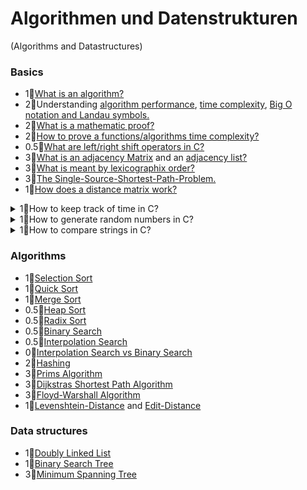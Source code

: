 # Algorithmen und Datenstrukturen
(Algorithms and Datastructures)

### Basics
- 1💠[What is an algorithm?](https://www.tutorialspoint.com/data_structures_algorithms/algorithms_basics.htm#)
- 2💠Understanding [algorithm performance](https://en.wikipedia.org/wiki/Algorithmic_efficiency), [time complexity](https://towardsdatascience.com/understanding-time-complexity-with-python-examples-2bda6e8158a7), [Big O notation and Landau symbols.](https://web.mit.edu/16.070/www/lecture/big_o.pdf)
- 2💠[What is a mathematic proof?](https://en.wikipedia.org/wiki/Mathematical_proof#Direct_proof)
- 2💠[How to prove a functions/algorithms time complexity?](https://www.google.com/search?q=How+to+prove+a+functions%2Falgorithms+time+complexity)
- 0.5💠[What are left/right shift operators in C?](https://www.geeksforgeeks.org/left-shift-right-shift-operators-c-cpp/)
- 3💠[What is an adjacency Matrix](https://en.wikipedia.org/wiki/Adjacency_matrix) and an [adjacency list?](https://en.wikipedia.org/wiki/Adjacency_list)
- 3💠[What is meant by lexicographix order?](https://en.wikipedia.org/wiki/Lexicographic_order)
- 3💠[The Single-Source-Shortest-Path-Problem.](https://www.google.com/search?q=Single-Source-Shortest-Path-Problem)
- 1💠[How does a distance matrix work?](https://en.wikipedia.org/wiki/Distance_matrix)

<details>
  <summary>1💠How to keep track of time in C?</summary>
  
```c
#include <time.h>
clock_t t1 = clock();
// do time intesive task here...
clock_t t2 = clock();
double duration = (double)(t2 - t1)/(double)CLOCKS_PER_SEC;
```
</details>

<details>
  <summary>1💠How to generate random numbers in C?</summary>
  
```c
int number = rand() << 16+rand();
// rand() only returns 16 bit numbers max,
// thus we do the trick above to get max 32bit numbers
```
</details>
  
<details>
  <summary>1💠How to compare strings in C?</summary>
  
```c
char str1[] = "abcd", str2[] = "abCd", str3[] = "abcd";
int result = strcmp(str1, str2); // strcmp aka stringcompare returns 0 if strings are equal
```
</details>

### Algorithms
- 1💠[Selection Sort](https://www.geeksforgeeks.org/selection-sort/)
- 1💠[Quick Sort](https://www.geeksforgeeks.org/quick-sort/)
- 1💠[Merge Sort](https://www.geeksforgeeks.org/merge-sort/)
- 0.5💠[Heap Sort](https://www.geeksforgeeks.org/heap-sort)
- 0.5💠[Radix Sort](https://www.geeksforgeeks.org/radix-sort/)
- 0.5💠[Binary Search](https://www.geeksforgeeks.org/binary-search/)
- 0.5💠[Interpolation Search](https://www.geeksforgeeks.org/interpolation-search/)
- 0💠[Interpolation Search vs Binary Search](https://www.geeksforgeeks.org/g-fact-84)
- 2💠[Hashing](https://www.geeksforgeeks.org/hashing-set-1-introduction/)
- 3💠[Prims Algorithm](https://www.geeksforgeeks.org/prims-minimum-spanning-tree-mst-greedy-algo-5/)
- 3💠[Dijkstras Shortest Path Algorithm](https://www.geeksforgeeks.org/dijkstras-shortest-path-algorithm-greedy-algo-7/)
- 3💠[Floyd-Warshall Algorithm](https://www.geeksforgeeks.org/floyd-warshall-algorithm-dp-16/)
- 1💠[Levenshtein-Distance](https://www.geeksforgeeks.org/java-program-to-implement-levenshtein-distance-computing-algorithm/) and [Edit-Distance](https://en.wikipedia.org/wiki/Edit_distance)
  
### Data structures
- 1💠[Doubly Linked List](https://www.geeksforgeeks.org/doubly-linked-list)
- 1💠[Binary Search Tree](https://www.geeksforgeeks.org/binary-search-tree-data-structure)
- 3💠[Minimum Spanning Tree](https://www.geeksforgeeks.org/properties-of-minimum-spanning-tree-mst/)
